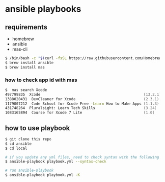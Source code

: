 # ansible playbooks

## requirements
- homebrew
- ansible
- mas-cli

```zsh
$ /bin/bash -c "$(curl -fsSL https://raw.githubusercontent.com/Homebrew/install/HEAD/install.sh)"
$ brew install ansible
$ brew install mas
```

### how to check app id with mas
```zsh
$  mas search Xcode
497799835  Xcode                                               (13.2.1)
1388020431  DevCleaner for Xcode                               (2.3.1)
1179007212  Code School for Xcode Free -Learn How to Make Apps (1.1.3)
431748264  Pluralsight: Learn Tech Skills                      (3.24)
1083165894  Course for Xcode 7 Lite                            (1.0)
```

## how to use playbook
```zsh
$ git clone this repo
$ cd ansible
$ cd local

# if you update any yml files, need to check syntax with the following command
$ ansible-playbook playbook.yml --syntax-check

# run ansible-playbook
$ ansible-playbook playbook.yml -K
```
